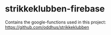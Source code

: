 # strikkeklubben-firebase

Contains the google-functions used in this project: https://github.com/oddhus/strikkeklubben
